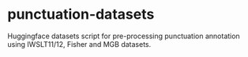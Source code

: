 # punctuation-datasets
Huggingface datasets script for pre-processing punctuation annotation using IWSLT11/12, Fisher and MGB datasets. 
